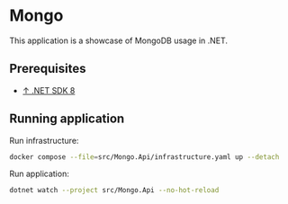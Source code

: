 # Mongo

This application is a showcase of MongoDB usage in .NET.

## Prerequisites

- [↑ .NET SDK 8](https://dotnet.microsoft.com/en-us/download/dotnet/8.0)

## Running application

Run infrastructure:

```bash
docker compose --file=src/Mongo.Api/infrastructure.yaml up --detach
```

Run application:

```bash
dotnet watch --project src/Mongo.Api --no-hot-reload
```
